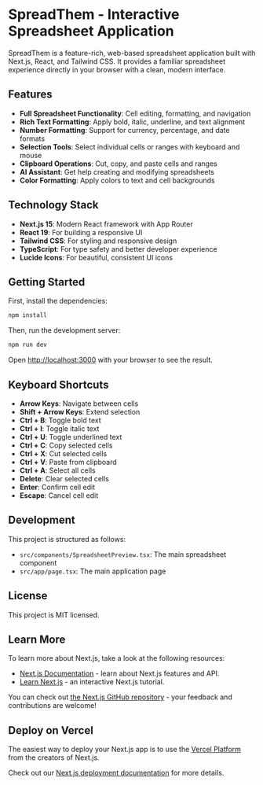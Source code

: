 # SpreadThem - Interactive Spreadsheet Application

SpreadThem is a feature-rich, web-based spreadsheet application built with Next.js, React, and Tailwind CSS. It provides a familiar spreadsheet experience directly in your browser with a clean, modern interface.

## Features

- **Full Spreadsheet Functionality**: Cell editing, formatting, and navigation
- **Rich Text Formatting**: Apply bold, italic, underline, and text alignment
- **Number Formatting**: Support for currency, percentage, and date formats
- **Selection Tools**: Select individual cells or ranges with keyboard and mouse
- **Clipboard Operations**: Cut, copy, and paste cells and ranges
- **AI Assistant**: Get help creating and modifying spreadsheets
- **Color Formatting**: Apply colors to text and cell backgrounds

## Technology Stack

- **Next.js 15**: Modern React framework with App Router
- **React 19**: For building a responsive UI
- **Tailwind CSS**: For styling and responsive design
- **TypeScript**: For type safety and better developer experience
- **Lucide Icons**: For beautiful, consistent UI icons

## Getting Started

First, install the dependencies:

```bash
npm install
```

Then, run the development server:

```bash
npm run dev
```

Open [http://localhost:3000](http://localhost:3000) with your browser to see the result.

## Keyboard Shortcuts

- **Arrow Keys**: Navigate between cells
- **Shift + Arrow Keys**: Extend selection
- **Ctrl + B**: Toggle bold text
- **Ctrl + I**: Toggle italic text
- **Ctrl + U**: Toggle underlined text
- **Ctrl + C**: Copy selected cells
- **Ctrl + X**: Cut selected cells
- **Ctrl + V**: Paste from clipboard
- **Ctrl + A**: Select all cells
- **Delete**: Clear selected cells
- **Enter**: Confirm cell edit
- **Escape**: Cancel cell edit

## Development

This project is structured as follows:

- `src/components/SpreadsheetPreview.tsx`: The main spreadsheet component
- `src/app/page.tsx`: The main application page

## License

This project is MIT licensed.

## Learn More

To learn more about Next.js, take a look at the following resources:

- [Next.js Documentation](https://nextjs.org/docs) - learn about Next.js features and API.
- [Learn Next.js](https://nextjs.org/learn) - an interactive Next.js tutorial.

You can check out [the Next.js GitHub repository](https://github.com/vercel/next.js) - your feedback and contributions are welcome!

## Deploy on Vercel

The easiest way to deploy your Next.js app is to use the [Vercel Platform](https://vercel.com/new?utm_medium=default-template&filter=next.js&utm_source=create-next-app&utm_campaign=create-next-app-readme) from the creators of Next.js.

Check out our [Next.js deployment documentation](https://nextjs.org/docs/app/building-your-application/deploying) for more details.
